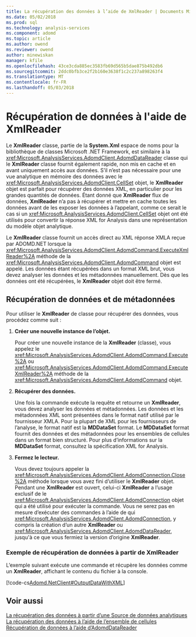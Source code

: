 ```yaml
---
title: La récupération des données à l’aide de XmlReader | Documents Microsoft
ms.date: 05/02/2018
ms.prod: sql
ms.technology: analysis-services
ms.component: adomd
ms.topic: article
ms.author: owend
ms.reviewer: owend
author: minewiskan
manager: kfile
ms.openlocfilehash: 43ce3cda885ec3583fb69d565b5dae875b492db6
ms.sourcegitcommit: 2ddc0bfb3ce2f2b160e3638f1c2c237a898263f4
ms.translationtype: MT
ms.contentlocale: fr-FR
ms.lasthandoff: 05/03/2018
---
```

# <a name="retrieving-data-using-the-xmlreader"></a>Récupération de données à l'aide de XmlReader
  Le **XmlReader** classe, partie de la **System.Xml** espace de noms pour la bibliothèque de classes Microsoft .NET Framework, est similaire à la <xref:Microsoft.AnalysisServices.AdomdClient.AdomdDataReader> classe qui le **XmlReader** classe fournit également rapide, non mis en cache et en avant uniquement accès aux données. S’il n’est pas nécessaire pour une vue analytique en mémoire des données avec le <xref:Microsoft.AnalysisServices.AdomdClient.CellSet> objet, le **XmlReader** objet est parfait pour récupérer des données XML, en particulier pour les grandes quantités de données. Étant donné que **XmlReader** flux de données, **XmlReader** n’a pas à récupérer et mettre en cache toutes les données avant de les exposer les données à l’appelant, comme ce serait le cas si un <xref:Microsoft.AnalysisServices.AdomdClient.CellSet> objet ont été utilisés pour convertir la réponse XML for Analysis dans une représentation du modèle objet analytique.  
  
 Le **XmlReader** classe fournit un accès direct au XML réponse XMLA reçue par ADOMD.NET lorsque la <xref:Microsoft.AnalysisServices.AdomdClient.AdomdCommand.ExecuteXmlReader%2A> méthode de la <xref:Microsoft.AnalysisServices.AdomdClient.AdomdCommand> objet est appelé. Les données étant récupérées dans un format XML brut, vous devez analyser les données et les métadonnées manuellement. Dès que les données ont été récupérées, le **XmlReader** objet doit être fermé.  
  
## <a name="retrieving-data-and-metadata"></a>Récupération de données et de métadonnées  
 Pour utiliser le **XmlReader** de classe pour récupérer des données, vous procédez comme suit :  
  
1.  **Créer une nouvelle instance de l’objet.**  
  
     Pour créer une nouvelle instance de la **XmlReader** (classe), vous appelez le <xref:Microsoft.AnalysisServices.AdomdClient.AdomdCommand.Execute%2A> ou <xref:Microsoft.AnalysisServices.AdomdClient.AdomdCommand.ExecuteXmlReader%2A> méthode de la <xref:Microsoft.AnalysisServices.AdomdClient.AdomdCommand> objet.  
  
2.  **Récupérer des données.**  
  
     Une fois la commande exécute la requête et retourne un **XmlReader**, vous devez analyser les données et métadonnées. Les données et les métadonnées XML sont présentées dans le format natif utilisé par le fournisseur XMLA. Pour la plupart de XML pour les fournisseurs de l’analyse, le format natif est la **MDDataSet** format. Le **MDDataSet** format fournit des données et des métadonnées pour les ensembles de cellules dans un format bien structuré. Pour plus d’informations sur la **MDDataSet** format, consultez la spécification XML for Analysis.  
  
3.  **Fermez le lecteur.**  
  
     Vous devez toujours appeler la <xref:Microsoft.AnalysisServices.AdomdClient.AdomdConnection.Close%2A> méthode lorsque vous avez fini d’utiliser le **XmlReader** objet. Pendant une **XmlReader** est ouvert, celui-ci **XmlReader** a l’usage exclusif de le <xref:Microsoft.AnalysisServices.AdomdClient.AdomdConnection> objet qui a été utilisé pour exécuter la commande. Vous ne serez pas en mesure d’exécuter des commandes à l’aide de qui <xref:Microsoft.AnalysisServices.AdomdClient.AdomdConnection>, y compris la création d’un autre **XmlReader** ou <xref:Microsoft.AnalysisServices.AdomdClient.AdomdDataReader>, jusqu'à ce que vous fermiez la version d’origine **XmlReader**.  
  
### <a name="example-of-retrieving-data-from-the-xmlreader"></a>Exemple de récupération de données à partir de XmlReader  
 L’exemple suivant exécute une commande et récupère les données comme un **XmlReader**, affichant le contenu du fichier à la console.  
  
 [!code-cs[Adomd.NetClient#OutputDataWithXML](../../analysis-services/multidimensional-models-adomd-net-client/codesnippet/csharp/retrieving-data-using-th_1_1.cs)]  
  
## <a name="see-also"></a>Voir aussi  
 [La récupération des données à partir d’une Source de données analytiques](../../analysis-services/multidimensional-models-adomd-net-client/retrieving-data-from-an-analytical-data-source.md)   
 [La récupération des données à l’aide de l’ensemble de cellules](../../analysis-services/multidimensional-models-adomd-net-client/retrieving-data-using-the-cellset.md)   
 [Récupération de données à l’aide d’AdomdDataReader](../../analysis-services/multidimensional-models-adomd-net-client/retrieving-data-using-the-adomddatareader.md)  
  
  
